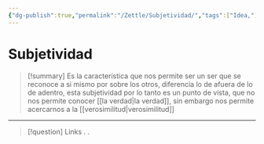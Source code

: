 ```yaml
---
{"dg-publish":true,"permalink":"/Zettle/Subjetividad/","tags":["Idea,"],"noteIcon":"","created":"2023-08-26T21:28:02.073-05:00","updated":"2023-08-26T21:29:31.846-05:00"}
---
```



#  Subjetividad

> [!summary] 
> Es la característica que nos permite ser un ser que se reconoce a si mismo por sobre los otros, diferencia lo de afuera de lo de adentro, esta subjetividad por lo tanto es un punto de vista, que no nos permite conocer [[la verdad\|la verdad]], sin embargo nos permite acercarnos a la [[verosimilitud\|verosimilitud]]

- - - 
> [!question] Links
> .
> .


